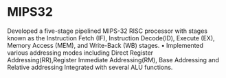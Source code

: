 # MIPS32
Developed a five-stage pipelined MIPS-32 RISC processor with stages known as the Instruction Fetch (IF), Instruction Decode(ID), Execute (EX), Memory Access (MEM), and Write-Back (WB) stages.
• Implemented various addressing modes including Direct Register Addressing(RR),Register Immediate Addressing(RM), Base Addressing and Relative addressing Integrated with several ALU functions.
